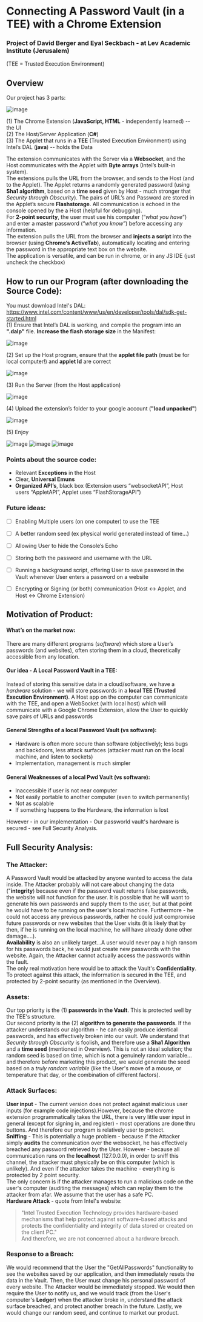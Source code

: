 # Connecting A Password Vault (in a TEE) with a Chrome Extension
### Project of David Berger and Eyal Seckbach - at Lev Academic Institute (Jerusalem)
(TEE = Trusted Execution Environment)  
  
## Overview
Our project has 3 parts:

![image](https://user-images.githubusercontent.com/91850832/194752126-617292f6-c7e7-489a-9211-c0cee0fe8495.png)
  
    
(1) The Chrome Extension (**JavaScript, HTML** - independently learned) -- the UI  
(2) The Host/Server Application (**C#**)   
(3) The Applet that runs in a **TEE** (Trusted Execution Environment) using Intel’s DAL (**java**) -- holds the Data  
  
The extension communicates with the Server via a **Websocket**, and the Host communicates with the Applet with **Byte arrays** (Intel’s built-in system).   
The extensions pulls the URL from the browser, and sends to the Host (and to the Applet). The Applet returns a randomly generated password (using **Sha1 algorithm**, based on a **time seed** given by Host - much stronger that _Security through Obscurity_). The pairs of URL’s and Password are stored in the Applet’s secure **Flashstorage**. All communication is echoed in the console opened by the a Host (helpful for debugging).  
For **2-point security**, the user must use his computer (“_what you have_”) and enter a master password (“_what you know_”) before accessing any information.   
The extension pulls the URL from the browser and **injects a script** into the browser (using **Chrome’s ActiveTab**), automatically locating and entering the password in the appropriate text box on the website.  
The application is versatile, and can be run in chrome, or in any JS IDE (just uncheck the checkbox)  
  
## How to run our Program (after downloading the Source Code):
You must download Intel's DAL: https://www.intel.com/content/www/us/en/developer/tools/dal/sdk-get-started.html  
(1) Ensure that Intel’s DAL is working, and compile the program into an **".dalp"** file. **Increase the flash storage size** in the Manifest:  
  
![image](https://user-images.githubusercontent.com/91850832/172611795-ca981c72-9d3f-472c-ab55-574a56447c5a.png)

(2) Set up the Host program, ensure that the **applet file path** (must be for local computer!) and **applet Id** are correct  
  
![image](https://user-images.githubusercontent.com/91850832/172613221-b14106a2-af67-431a-86ad-4abf03b36eaa.png)

(3) Run the Server (from the Host application)  
  
![image](https://user-images.githubusercontent.com/91850832/172613513-5f651bc3-110a-4d58-94ed-a304810cb468.png)

(4) Upload the extension’s folder to your google account (**"load unpacked"**)  
  
![image](https://user-images.githubusercontent.com/91850832/172614958-61e22d60-9a5d-403f-a14e-b06fc05de656.png)

(5) Enjoy  
  
![image](https://user-images.githubusercontent.com/91850832/172630405-0717f43d-e0cf-4458-98f8-cb95239d9ff1.png)
![image](https://user-images.githubusercontent.com/91850832/173538560-db7d6646-3cff-4ab4-a356-3f6e8c48f173.png)
![image](https://user-images.githubusercontent.com/91850832/172663317-8cfb3861-324e-464f-8976-763b6ccadcc9.png)

  

### Points about the source code:
*  Relevant **Exceptions** in the Host
*  Clear, **Universal Emuns**
*  **Organized API’s**, black box (Extension users “websocketAPI”, Host users “AppletAPI”, Applet uses “FlashStorageAPI”)

### Future ideas:
- [ ] Enabling Multiple users (on one computer) to use the TEE
- [ ] A better random seed (ex physical world generated instead of time...)
- [ ] Allowing User to hide the Console’s Echo
- [ ] Storing both the password and username with the URL
- [ ] Running a background script, offering User to save password in the Vault whenever User enters a password on a website
- [ ] Encrypting or Signing (or both) communication (Host <-> Applet, and Host <-> Chrome Extension)



## Motivation of Product:

#### What’s on the market now:
There are many different programs (_software_) which store a User’s passwords (and websites), often storing them in a cloud, theoretically accessible from any location. 

#### Our idea - A Local Password Vault in a TEE:
Instead of storing this sensitive data in a cloud/software, we have a _hardware_ solution - we will store passwords in a **local TEE (Trusted Execution Environment)**. 
A Host app on the computer can communicate with the TEE, and open a WebSocket (with local host) which will communicate with a Google Chrome Extension, allow the User to quickly save pairs of URLs and passwords

#### General Strengths of a local Password Vault (vs software):
 * Hardware is often more secure than software (objectively); less bugs and backdoors, less attack surfaces (attacker must run on the local machine, and listen to sockets)
 * Implementation, management is much simpler

#### General Weaknesses of a local Pwd Vault (vs software):
 * Inaccessible if user is not near computer 
 * Not easily portable to another computer (even to switch permanently)
 * Not as scalable
 * If something happens to the Hardware, the information is lost 

However - in our implementation - Our passworld vault's hardware is secured - see Full Security Analysis.
  
    
      
      
## Full Security Analysis:

### The Attacker:
A Password Vault would be attacked by anyone wanted to access the data inside. The Attacker probably will not care about changing the data ("**integrity**) because even if the password vault returns false passwords, the website will not function for the user. It is possible that he will want to generate his own passwords and supply them to the user, but at that point he would have to be running on the user's local machine. Furthermore - he could not access any previous passwords, rather he could just compromise future passwords or new websites that the User visits (it is likely that by then, if he is running on the local machine, he will have already done other damage....).    
**Availability** is also an unlikely target...A user would never pay a high ransom for his passwords back, he would just create new passwords with the website. Again, the Attacker cannot actually access the passwords within the fault.   
The only real motivation here would be to attack the Vault's **Confidentiality**. To protect against this attack, the information is secured in the TEE, and protected by 2-point security (as mentioned in the Overview).  
  
### Assets:
Our top priority is the (1) **passwords in the Vault**. This is protected well by the TEE's structure.    
Our second priority is the (2) **algorithm to generate the passwords**. If the attacker understands our algorithm - he can easily produce identical passwords, and has effectively broken into our vault. We understand that _Security through Obscurity_ is foolish, and therefore use a **Sha1 Algorithm** and a **time seed** (mentioned in Overview). This is not an ideal solution; the random seed is based on time, which is not a genuinely random variable... and therefore before marketing this product, we would generate the seed based on a _truly random variable_ (like the User's move of a mouse, or temperature that day, or the combination of different factors).   
  
### Attack Surfaces:
**User input** - The current version does not protect against malicious user inputs (for example code injections).However, because the chrome extension programmatically takes the URL, there is very little user input in general (except for signing in, and register) - most operations are done thru buttons. And therefore our program is relatively user to protect.  
**Sniffing** - This is potentially a huge problem - because if the Attacker simply **audits** the communication over the websocket, he has effectively breached any password retrieved by the User. However - because all communication runs on the **localhost** (127.0.0.0), in order to sniff this channel, the attacker must physically be on this computer (which is unlikely). And even if the attacker takes the machine - everything is protected by 2 point security.  
The only concern is if the attacker manages to run a malicious code on the user's computer (auditing the messages) which can replay them to the attacker from afar. We assume that the user has a safe PC.   
**Hardware Attack** - quote from Intel's website: 
> "Intel Trusted Execution Technology provides hardware-based mechanisms that help protect against software-based attacks and protects the confidentiality and integrity of data stored or created on the client PC."  
And therefore, we are not concerned about a hardware breach.
  
### Response to a Breach:
We would recommend that the User the "GetAllPasswords" functionality to see the websites saved by our application, and then immediately resets the data in the Vault. Then, the User must change his personal password of every website. The Attacker would be immediately stopped. We would then require the User to notify us, and we would track (from the User's computer's **Ledger**) when the attacker broke in, understand the attack surface breached, and protect another breach in the future. Lastly, we would change our random seed, and continue to market our product.










